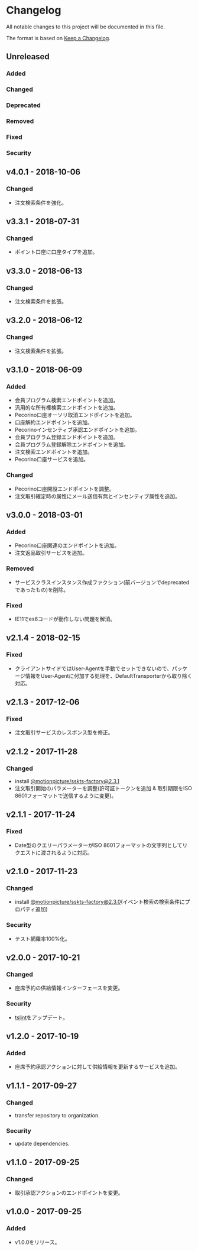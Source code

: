 # Changelog

All notable changes to this project will be documented in this file.

The format is based on [Keep a Changelog](http://keepachangelog.com/).

## Unreleased

### Added

### Changed

### Deprecated

### Removed

### Fixed

### Security

## v4.0.1 - 2018-10-06

### Changed

- 注文検索条件を強化。

## v3.3.1 - 2018-07-31

### Changed

- ポイント口座に口座タイプを追加。

## v3.3.0 - 2018-06-13

### Changed

- 注文検索条件を拡張。

## v3.2.0 - 2018-06-12

### Changed

- 注文検索条件を拡張。

## v3.1.0 - 2018-06-09

### Added

- 会員プログラム検索エンドポイントを追加。
- 汎用的な所有権検索エンドポイントを追加。
- Pecorino口座オーソリ取消エンドポイントを追加。
- 口座解約エンドポイントを追加。
- Pecorinoインセンティブ承認エンドポイントを追加。
- 会員プログラム登録エンドポイントを追加。
- 会員プログラム登録解除エンドポイントを追加。
- 注文検索エンドポイントを追加。
- Pecorino口座サービスを追加。

### Changed

- Pecorino口座開設エンドポイントを調整。
- 注文取引確定時の属性にメール送信有無とインセンティブ属性を追加。

## v3.0.0 - 2018-03-01
### Added
- Pecorino口座関連のエンドポイントを追加。
- 注文返品取引サービスを追加。

### Removed
- サービスクラスインスタンス作成ファクション(前バージョンでdeprecatedであったもの)を削除。

### Fixed
- IE11でes6コードが動作しない問題を解消。

## v2.1.4 - 2018-02-15
### Fixed
- クライアントサイドではUser-Agentを手動でセットできないので、パッケージ情報をUser-Agentに付加する処理を、DefaultTransporterから取り除く対応。

## v2.1.3 - 2017-12-06
### Fixed
- 注文取引サービスのレスポンス型を修正。

## v2.1.2 - 2017-11-28
### Changed
- install [@motionpicture/sskts-factory@2.3.1](https://www.npmjs.com/package/@motionpicture/sskts-factory)
- 注文取引開始のパラメーターを調整(許可証トークンを追加 & 取引期限をISO 8601フォーマットで送信するように変更)。

## v2.1.1 - 2017-11-24
### Fixed
- Date型のクエリーパラメーターがISO 8601フォーマットの文字列としてリクエストに渡されるように対応。

## v2.1.0 - 2017-11-23
### Changed
- install [@motionpicture/sskts-factory@2.3.0](https://www.npmjs.com/package/@motionpicture/sskts-factory)(イベント検索の検索条件にプロパティ追加)

### Security
- テスト網羅率100%化。

## v2.0.0 - 2017-10-21
### Changed
- 座席予約の供給情報インターフェースを変更。

### Security
- [tslint](https://www.npmjs.com/package/tslint)をアップデート。

## v1.2.0 - 2017-10-19
### Added
- 座席予約承認アクションに対して供給情報を更新するサービスを追加。

## v1.1.1 - 2017-09-27
### Changed
- transfer repository to organization.

### Security
- update dependencies.

## v1.1.0 - 2017-09-25
### Changed
- 取引承認アクションのエンドポイントを変更。

## v1.0.0 - 2017-09-25
### Added
- v1.0.0をリリース。
